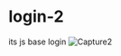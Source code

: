 # login-2
 its js base login
![Capture2](https://github.com/user-attachments/assets/89583287-54b1-409d-a866-eb38272e175b)
